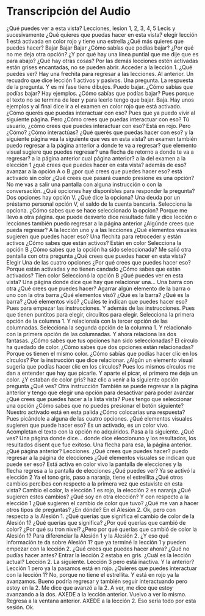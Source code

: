 # Transcripción del Audio

 ¿Qué puedes ver a esta vista? Lecciones, lesion 1, 2, 3, 4, 5 Lecis y sucesivamente ¿Qué quieres que puedas hacer en esta vista? elegir lección 1 está activada en color rojo y tiene una estrella ¿Qué más quieres que puedes hacer? Bajar Bajar Bajar ¿Cómo sabías que podías bajar? ¿Por qué no me deja otra opción? ¿Y por qué hay una línea puntial que me dije que es para abajo? ¿Qué hay otras cosas? Por las demás lecciones estén activadas  están grises encantadas, no se pueden abrir. Acceder a la lección 1. ¿Qué puedes ver? Hay una frechita para regresar a las lecciones. Al anterior. Un recuadro que dice lección 1 activos y pasivos. Una pregunta. La respuesta de la pregunta. Y es mi fase tiene dibujos. Puedo bajar. ¿Cómo sabías que podías bajar? Hay ejemplos.  ¿Cómo sabías que podías bajar? Pues porque el texto no se termina de leer y para leerlo tengo que bajar. Baja. Hay unos ejemplos y al final dice ir a el examen en color rojo que está activado. ¿Cómo querés que puedas interactuar con eso? Pues que ya puedo vivir al siguiente página. Pero ¿Cómo crees que puedas interactuar con eso? Tú usuario, ¿cómo crees que puedes interactuar con eso? Está en rojo. Pero ¿Cómo? ¿Cómo interactúas? ¿Qué querés que puedas hacer con eso?  y la siguiente página vea la siguiente que ves en esta vista? un examen también puedo regresar a la página anterior a donde te va a regresar? que elemento visual sugiere que puedes regresar? una flecha de retorno a donde te va a regresar? a la página anterior cual página anterior? a la del examen a la elección 1 ¿qué crees que puedes hacer en esta vista? además de eso? avanzar a la opción A o B ¿por qué crees que puedes hacer eso? está activado sin color  ¿Qué crees que pasará cuando presione es una opción? No me vas a salir una pantalla con alguna instrucción o con la conversación. ¿Qué opciones hay disponibles para responder la pregunta? Dos opciones hay opción V. ¿Qué dice la opciona? Una deuda por un préstamo personal opción V, el saldo de la cuenta bancaria. Selecciona la opciona. ¿Cómo sabes que se hace seleccionado la opcion? Porque me llevo a otra página.  que puede desverto dice resultado falle y dice lección o lecciones también puedo regresar a la página anterior ¿Algúnde crees que pueda regresar? A la lección uno y a las lecciones ¿Qué elementos visuales sugieren que puedes hacer eso? Una flechita para retroceder y están activos ¿Cómo sabes que están activos? Están en color Selecciona la opción B ¿Cómo sabes que la opción ha sido seleccionada? Me salió otra pantalla con otra pregunta  ¿Qué crees que puedes hacer en esta vista? Elegir Una de las cuatro opciones ¿Por qué crees que puedes hacer eso? Porque están activadas y no tienen candado ¿Cómo sabes que están activados? Tien color Seleccionó la opción B ¿Qué puedes ver en esta vista? Una página donde dice que hay que relacionar una... Una barra con otra ¿Qué crees que puedes hacer? Agarrar algún elemento de la barra o uno con la otra barra ¿Qué elementos visó? ¿Qué es la barra? ¿Qué es la barra? ¿Qué elementos visó?  ¿Cuáles te indican que puedes hacer eso? Pues para empezar las instrucciones. Y además de las instrucciones. Pues que tienen puntitos para elegir, circulitos para elegir. Selecciona la primera opción de la columna 1. Y relacionala con la tercer opción de las columnadas. Selecciona la segunda opción de la columna 1. Y relacionalo con la primera opción de las columnadas. Y ahora relaciona las dos fantasas.  ¿Cómo sabes que tus opciones han sido seleccionadas? El círculo ha quedado de color. ¿Cómo sabes que dos opciones están relacionadas? Porque os tienen el mismo color. ¿Cómo sabías que podías hacer clic en los círculos? Por la instrucción que dice relacionar. ¿Algún un elemento visual sugería que podías hacer clic en los círculos? Pues los mismos círculos me dan a entender que hay que picarle. Y aparte el picar, el primero me deja un color. ¿Y estaban de color gris?  haz clic a venir a la siguiente opción pregunta ¿Qué ves? Otra instrucción También se puede regresar a la página anterior y tengo que elegir una opción para desactivar para poder avanzar ¿Qué crees que puedes hacer a la lista vista? Pues tengo que seleccionar una opción ¿Cómo sabes que no puedes presionar el botón siguiente? Nuestro activado está en esta palida  ¿Cómo colocarías una respuesta? Pues picándole a alguna de las cuatro opciones. ¿Qué elementos visuales sugieren que puede hacer eso? Es un activado, es un color vivo. Acompletan el texto con la opción no adquiridos. Pasa a la siguiente. ¿Qué ves? Una página donde dice... donde dice eleccionuno y los resultados, los resultados disent que fue exitoso. Una flecha para esa, la página anterior. ¿Qué página anterior? Lecciones. ¿Qué crees que puedes hacer?  puedo regresar a la página de elecciones ¿Qué elementos visuales se indican que puede ser eso? Está activa en color vivo la pantalla de elecciones y la flecha regresa a la pantalla de elecciones ¿Qué puedes ver? Ya se activó la elección 2 Ya el tono gris, paso a naranja, tiene el estrellita ¿Qué otros cambios percibes con respecto a la primera vez que estuviste en esta vista? Cambio el color, la elección 1 es rojo, la elección 2 es naranja ¿Qué sugieren estos cambios? ¿Qué soy en otra elección? Y con respecto a la elección 1 ¿Qué sugieren el cambio de color que tuvo?  ¿Qué me van a hacer otros tipos de preguntas? ¿En dónde? En el Alesión 2. Ok, pero con respecto a la Alesión 1. ¿Qué querías que significa el cambio de color de la Alesión 1? ¿Qué querías que significa? ¿Por qué querías que cambió de color? ¿Por qué su tron nivel? ¿Pero por qué querías que cambió de color la Alesión 1? Para diferenciar la Alesión 1 y la Alesión 2. ¿Y eso qué información te da sobre Alesión 1?  que ya terminé la lección 1 y pueden empezar con la lección 2. ¿Qué crees que puedes hacer ahora? ¿Qué no pudías hacer antes? Entrar la lección 2 estaba en gris. ¿Cuál es la lección actual? Lección 2. La siguiente. Lección 3 pero está inactiva. Y la anterior? Lección 1 pero ya la pasamos está en rojo. ¿Quieres que puedes interactuar con la lección 1? No, porque no tiene el estrellita. Y está en rojo ya la avanzamos. Bueno podría regresar y también seguir interactuando pero estoy en la 2. Me dice que avanzó a la 2.  A ver, me dice que estoy avanzando a la dos. AXEDE a la lección anterior. Vuelvo a ver lo mismo. Regresa a la ventana anterior. AXEDE a la lección 2. Eso sería todo por esta sesión. Ok.